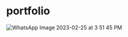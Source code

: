 # portfolio
![WhatsApp Image 2023-02-25 at 3 51 45 PM](https://user-images.githubusercontent.com/102850517/221351830-87936a64-096b-4afa-be4e-ef3c4e659fa8.jpeg)
